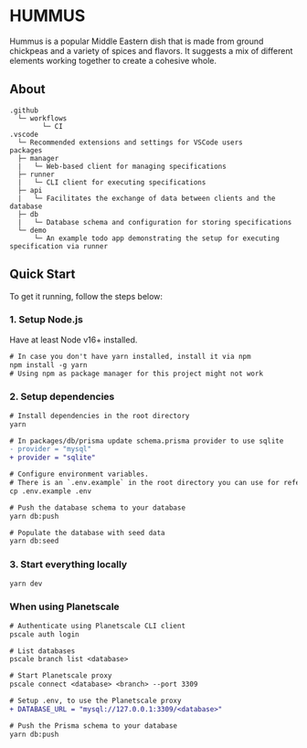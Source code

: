 # HUMMUS

Hummus is a popular Middle Eastern dish that is made from ground chickpeas and a variety of spices and flavors. It suggests a mix of different elements working together to create a cohesive whole.

## About

```
.github
  └─ workflows
        └─ CI
.vscode
  └─ Recommended extensions and settings for VSCode users
packages
  ├─ manager
  |   └─ Web-based client for managing specifications
  ├─ runner
  |   └─ CLI client for executing specifications
  ├─ api
  |   └─ Facilitates the exchange of data between clients and the database
  ├─ db
  |   └─ Database schema and configuration for storing specifications
  └─ demo
      └─ An example todo app demonstrating the setup for executing specification via runner
```

## Quick Start

To get it running, follow the steps below:

### 1. Setup Node.js

Have at least Node v16+ installed.

```diff
# In case you don't have yarn installed, install it via npm
npm install -g yarn
# Using npm as package manager for this project might not work
```

### 2. Setup dependencies

```diff
# Install dependencies in the root directory
yarn

# In packages/db/prisma update schema.prisma provider to use sqlite
- provider = "mysql"
+ provider = "sqlite"

# Configure environment variables.
# There is an `.env.example` in the root directory you can use for reference
cp .env.example .env

# Push the database schema to your database
yarn db:push

# Populate the database with seed data
yarn db:seed


```

### 3. Start everything locally

```diff
yarn dev
```

### When using Planetscale

```diff
# Authenticate using Planetscale CLI client
pscale auth login

# List databases
pscale branch list <database>

# Start Planetscale proxy
pscale connect <database> <branch> --port 3309

# Setup .env, to use the Planetscale proxy
+ DATABASE_URL = "mysql://127.0.0.1:3309/<database>"

# Push the Prisma schema to your database
yarn db:push
```
